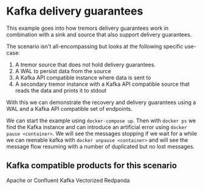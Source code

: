 # Kafka delivery guarantees

This example goes into how tremors delivery guarantees work in combination with a sink and source that also support delivery guarantees.

The scenario isn't all-encompassing but looks at the following specific use-case:

1. A tremor source that does not hold delivery guarantees.
2. A WAL to persist data from the source
3. A Kafka API compatible instance where data is sent to
4. A secondary tremor instance with a Kafka API compatible source that reads the data and prints it to stdout

With this we can demonstrate the recovery and delivery guarantees using a WAL and a Kafka API compatible set of endpoints.

We can start the example using `docker-compose up`. Then with `docker ps` we find the Kafka instance and can introduce an artificial error using `docker pause <container>`. We will see the messages stopping if we wait for a while we can reenable kafka with `docker unpause <container>` and will see the message flow resuming with a number of duplicated but no lost messages.

## Kafka compatible products for this scenario

Apache or Confluent Kafka
Vectorized Redpanda
